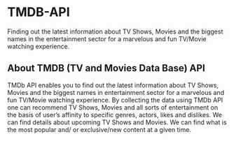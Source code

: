 # TMDB-API
Finding out the latest information about TV Shows, Movies and the biggest names in the entertainment sector for a marvelous and fun TV/Movie watching experience.
## About TMDB (TV and Movies Data Base) API 
TMDb API enables you to find out the latest information about TV Shows, Movies and the biggest names in entertainment sector for a marvelous and fun TV/Movie watching experience. By collecting the data using TMDb API one can recommend TV Shows, Movies and all sorts of entertainment on the basis of user’s affinity to specific genres, actors, likes and dislikes.
We can find details about upcoming TV Shows and Movies.
We can find what is the most popular and/ or exclusive/new content at a given time.

